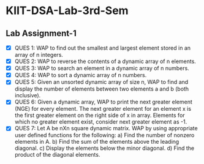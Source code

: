 # KIIT-DSA-Lab-3rd-Sem

## Lab Assignment-1

- [x] QUES 1: WAP to find out the smallest and largest element stored in an array of n integers.
- [x] QUES 2: WAP to reverse the contents of a dynamic array of n elements.
- [x] QUES 3: WAP to search an element in a dynamic array of n numbers.
- [x] QUES 4: WAP to sort a dynamic array of n numbers. 
- [x] QUES 5: Given an unsorted dynamic array of size n, WAP to find and display the number of elements between two elements a and b (both inclusive).
- [x] QUES 6: Given a dynamic array, WAP to print the next greater element (NGE) for every element. The next greater element for an element x is the first greater element on the
right side of x in array. Elements for which no greater element exist, consider next greater element as -1.
- [x] QUES 7: Let A be nXn square dynamic matrix. WAP by using appropriate user defined functions for the following: a) Find the number of nonzero elements in A. b) Find the sum
of the elements above the leading diagonal. c) Display the elements below the minor diagonal. d) Find the product of the diagonal elements.
